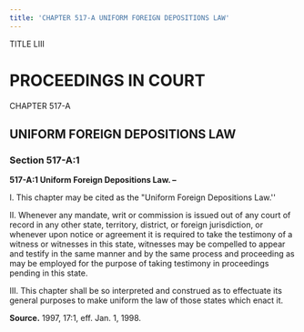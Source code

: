 ```yaml
---
title: 'CHAPTER 517-A UNIFORM FOREIGN DEPOSITIONS LAW'
---
```


TITLE LIII
                                             
PROCEEDINGS IN COURT
====================

CHAPTER 517-A
                                             
UNIFORM FOREIGN DEPOSITIONS LAW
-------------------------------

### Section 517-A:1

 **517-A:1 Uniform Foreign Depositions Law. –**
                                             
 I. This chapter may be cited as the "Uniform Foreign Depositions
Law.''
                                             
 II. Whenever any mandate, writ or commission is issued out of any
court of record in any other state, territory, district, or foreign
jurisdiction, or whenever upon notice or agreement it is required to
take the testimony of a witness or witnesses in this state, witnesses
may be compelled to appear and testify in the same manner and by the
same process and proceeding as may be employed for the purpose of taking
testimony in proceedings pending in this state.
                                             
 III. This chapter shall be so interpreted and construed as to
effectuate its general purposes to make uniform the law of those states
which enact it.

**Source.** 1997, 17:1, eff. Jan. 1, 1998.
